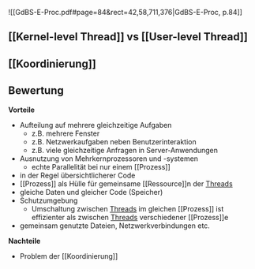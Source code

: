 ![[GdBS-E-Proc.pdf#page=84&rect=42,58,711,376|GdBS-E-Proc, p.84]]
## [[Kernel-level Thread]] vs [[User-level Thread]]

## [[Koordinierung]]
## Bewertung
**Vorteile**
- Aufteilung auf mehrere gleichzeitige Aufgaben
	- z.B. mehrere Fenster 
	- z.B. Netzwerkaufgaben neben Benutzerinteraktion 
	- z.B. viele gleichzeitige Anfragen in Server-Anwendungen 
- Ausnutzung von Mehrkernprozessoren und -systemen 
	- echte Parallelität bei nur einem [[Prozess]]
- in der Regel übersichtlicherer Code 
- [[Prozess]] als Hülle für gemeinsame [[Ressource]]n der [Threads](Aktivitätsträger.md) 
- gleiche Daten und gleicher Code (Speicher) 
- Schutzumgebung 
	- Umschaltung zwischen [Threads](Aktivitätsträger.md) im gleichen [[Prozess]] ist effizienter als zwischen [Threads](Aktivitätsträger.md) verschiedener [[Prozess]]e 
- gemeinsam genutzte Dateien, Netzwerkverbindungen etc.

**Nachteile**
- Problem der [[Koordinierung]]